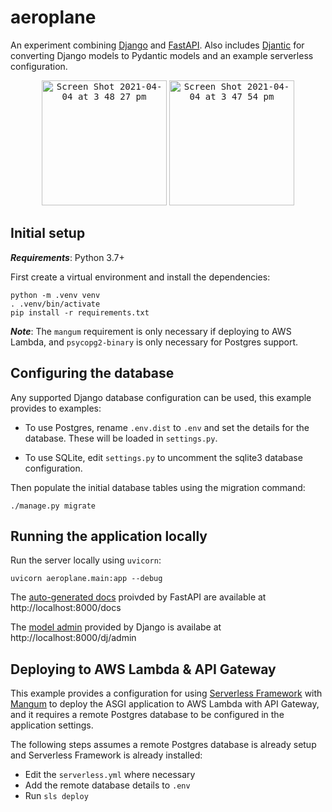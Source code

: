 # aeroplane

An experiment combining [Django](https://www.djangoproject.com/) and [FastAPI](https://fastapi.tiangolo.com/). Also includes [Djantic](https://github.com/jordaneremieff/djantic) for converting Django models to Pydantic models and an example serverless configuration.

<p align="center">
<kbd><img width="200" alt="Screen Shot 2021-04-04 at 3 48 27 pm" src="https://user-images.githubusercontent.com/1376648/113499971-c97f6a80-955d-11eb-99b0-a81ea2344ac1.png"></kbd>
<kbd><img width="200" alt="Screen Shot 2021-04-04 at 3 47 54 pm" src="https://user-images.githubusercontent.com/1376648/113499972-cab09780-955d-11eb-9aee-3b4bad6cba08.png"></kbd>
</p>

## Initial setup

***Requirements***: Python 3.7+

First create a virtual environment and install the dependencies:

```shell
python -m .venv venv
. .venv/bin/activate
pip install -r requirements.txt
```

***Note***: The `mangum` requirement is only necessary if deploying to AWS Lambda, and `psycopg2-binary` is only necessary for Postgres support.

## Configuring the database

Any supported Django database configuration can be used, this example provides to examples:

- To use Postgres, rename `.env.dist` to `.env` and set the details for the database. These will be loaded in `settings.py`.

- To use SQLite, edit `settings.py` to uncomment the sqlite3 database configuration.

Then populate the initial database tables using the migration command:

```shell
./manage.py migrate
```

## Running the application locally

Run the server locally using `uvicorn`:

```shell
uvicorn aeroplane.main:app --debug
```

The [auto-generated docs](https://fastapi.tiangolo.com/features/#automatic-docs) proivded by FastAPI are available at http://localhost:8000/docs

The [model admin](https://docs.djangoproject.com/en/3.1/ref/contrib/admin/) provided by Django is availabe at http://localhost:8000/dj/admin

## Deploying to AWS Lambda & API Gateway

This example provides a configuration for using [Serverless Framework](https://www.serverless.com/framework/docs/providers/aws/guide/installation/) with [Mangum](https://mangum.io) to deploy the ASGI application to AWS Lambda with API Gateway, and it requires a remote Postgres database to be configured in the application settings.

The following steps assumes a remote Postgres database is already setup and Serverless Framework is already installed:

- Edit the `serverless.yml` where necessary
- Add the remote database details to `.env`
- Run `sls deploy`
